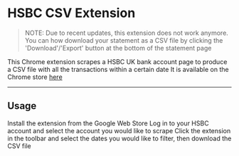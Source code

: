 # HSBC CSV Extension

> NOTE: Due to recent updates, this extension does not work anymore. You can how download your statement as a CSV file by clicking the 'Download'/'Export' button at the bottom of the statement page

This Chrome extension scrapes a HSBC UK bank account page to produce a CSV file with all the transactions within a certain date
It is available on the Chrome store [here](https://to.joshheng.co.uk/hsbccsvextension)

---
## Usage
Install the extension from the Google Web Store
Log in to your HSBC account and select the account you would like to scrape
Click the extension in the toolbar and select the dates you would like to filter, then download the CSV file
